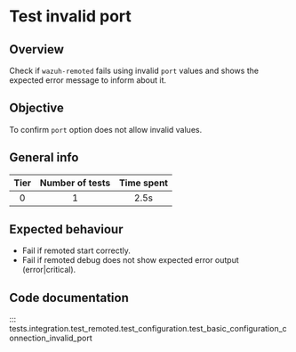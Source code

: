 # Test invalid port

## Overview 

Check if `wazuh-remoted` fails using invalid `port` values and shows the expected error message to inform about it.

## Objective

To confirm `port` option does not allow invalid values.

## General info

|Tier | Number of tests | Time spent |
|:--:|:--:|:--:|
| 0 | 1 | 2.5s |

## Expected behaviour

- Fail if remoted start correctly.
- Fail if remoted debug does not show expected error output (error|critical).

## Code documentation

::: tests.integration.test_remoted.test_configuration.test_basic_configuration_connection_invalid_port
